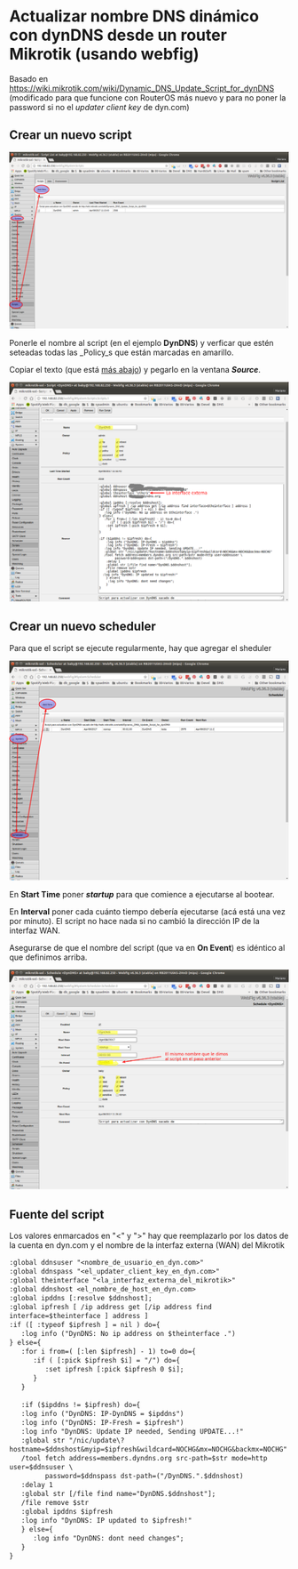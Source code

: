 # Actualizar nombre DNS dinámico con dynDNS desde un router Mikrotik (usando webfig)

Basado en https://wiki.mikrotik.com/wiki/Dynamic_DNS_Update_Script_for_dynDNS (modificado para que funcione con RouterOS más nuevo y para no poner la password si no el _updater client key_ de dyn.com)

## Crear un nuevo script

![webfig add new script](img/20170408_111433-01.png "webfig add new script")

Ponerle el nombre al script (en el ejemplo **DynDNS**) y verficar que estén seteadas todas las _Policy_s que están marcadas en amarillo.

Copiar el texto (que está [más abajo](#fuente-del-script)) y pegarlo en la ventana **_Source_**.


![webfig edit script](img/20170408_111741-01.png "webfig edit script")


## Crear un nuevo scheduler

Para que el script se ejecute regularmente, hay que agregar el sheduler


![webfig add new scheduler](img/20170408_112703-01.png "webfig add new scheduler")

En **Start Time** poner **_startup_** para que comience a ejecutarse al bootear.

En **Interval** poner cada cuánto tiempo debería ejecutarse (acá está una vez por minuto). El script no hace nada si no cambió la dirección IP de la interfaz WAN.

Asegurarse de que el nombre del script (que va en **On Event**) es idéntico al que definimos arriba.

![webfig edit scheduler](img/20170408_112825-01.png "webfig edit scheduler")

## Fuente del script

Los valores enmarcados en "<" y ">" hay que reemplazarlo por los datos de la cuenta en dyn.com y el nombre de la interfaz externa (WAN) del Mikrotik

```
:global ddnsuser "<nombre_de_usuario_en_dyn.com>"
:global ddnspass "<el_updater_client_key_en_dyn.com>"
:global theinterface "<la_interfaz_externa_del_mikrotik>"
:global ddnshost <el_nombre_de_host_en_dyn.com>
:global ipddns [:resolve $ddnshost];
:global ipfresh [ /ip address get [/ip address find interface=$theinterface ] address ]
:if ([ :typeof $ipfresh ] = nil ) do={
   :log info ("DynDNS: No ip address on $theinterface .")
} else={
   :for i from=( [:len $ipfresh] - 1) to=0 do={
      :if ( [:pick $ipfresh $i] = "/") do={
         :set ipfresh [:pick $ipfresh 0 $i];
      }
   }

   :if ($ipddns != $ipfresh) do={
   :log info ("DynDNS: IP-DynDNS = $ipddns")
   :log info ("DynDNS: IP-Fresh = $ipfresh")
   :log info "DynDNS: Update IP needed, Sending UPDATE...!"
   :global str "/nic/update\?hostname=$ddnshost&myip=$ipfresh&wildcard=NOCHG&mx=NOCHG&backmx=NOCHG"
   /tool fetch address=members.dyndns.org src-path=$str mode=http user=$ddnsuser \
         password=$ddnspass dst-path=("/DynDNS.".$ddnshost)
   :delay 1
   :global str [/file find name="DynDNS.$ddnshost"];
   /file remove $str
   :global ipddns $ipfresh
   :log info "DynDNS: IP updated to $ipfresh!"
   } else={
      :log info "DynDNS: dont need changes";
   }
}
```
